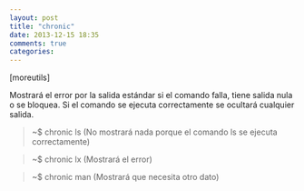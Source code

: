 ```yaml
---
layout: post
title: "chronic"
date: 2013-12-15 18:35
comments: true
categories: 
---
```

[moreutils]

Mostrará el error por la salida estándar si el comando falla, tiene salida nula o se bloquea. Si el comando se ejecuta correctamente se ocultará cualquier salida.

>~$ chronic ls (No mostrará nada porque el comando ls se ejecuta correctamente)

>~$ chronic lx (Mostrará el error)

>~$ chronic man (Mostrará que necesita otro dato)


